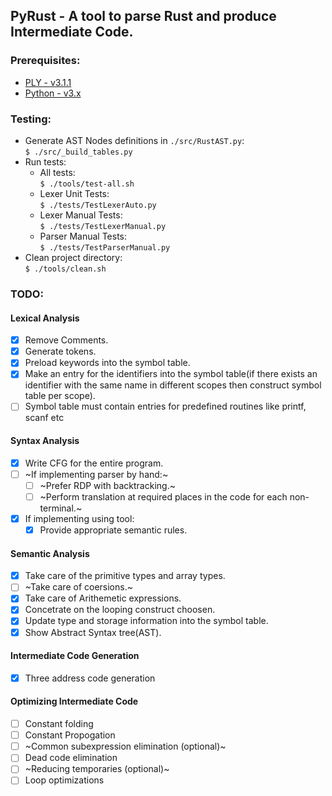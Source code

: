 ## PyRust - A tool to parse Rust and produce Intermediate Code.

### Prerequisites:
- [PLY - v3.1.1](http://www.dabeaz.com/ply/)
- [Python - v3.x](https://www.python.org/download/releases/3.0/)

### Testing:
- Generate AST Nodes definitions in `./src/RustAST.py`:<br>
`$ ./src/_build_tables.py`
- Run tests:
    - All tests:<br>
`$ ./tools/test-all.sh`
    - Lexer Unit Tests:<br>
`$ ./tests/TestLexerAuto.py`
    - Lexer Manual Tests:<br>
`$ ./tests/TestLexerManual.py`
    - Parser Manual Tests:<br>
`$ ./tests/TestParserManual.py`
- Clean project directory:<br>
`$ ./tools/clean.sh`

### TODO:
#### Lexical Analysis
- [x] Remove Comments.
- [x] Generate tokens.
- [x] Preload keywords into the symbol table.
- [x] Make an entry for the identifiers into the symbol table(if there exists an identifier with the same name in different scopes then construct symbol table per scope).
- [ ] Symbol table must contain entries for predefined routines like printf, scanf etc
#### Syntax Analysis
- [x] Write CFG for the entire program.
- [ ] ~If implementing parser by hand:~
	- [ ] ~Prefer RDP with backtracking.~
	- [ ] ~Perform translation at required places in the code for each non-terminal.~
- [x] If implementing using tool:
	- [x] Provide appropriate semantic rules.
#### Semantic Analysis
- [x] Take care of the primitive types and array types.
- [ ] ~Take care of coersions.~
- [x] Take care of Arithemetic expressions.
- [x] Concetrate on the looping construct choosen.
- [x] Update type and storage information into the symbol table.
- [x] Show Abstract Syntax tree(AST).
#### Intermediate Code Generation
- [x] Three address code generation
#### Optimizing Intermediate Code
- [ ] Constant folding
- [ ] Constant Propogation
- [ ] ~Common subexpression elimination (optional)~
- [ ] Dead code elimination
- [ ] ~Reducing temporaries (optional)~
- [ ] Loop optimizations 
